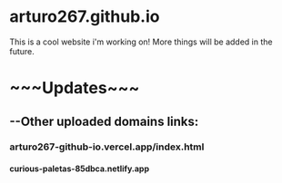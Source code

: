 
# arturo267.github.io
This is a cool website i'm working on! 
More things will be added in the future.
<h1>~~~Updates~~~</h1>
<h2>
  --Other uploaded domains links:
</h2>
<h3>
  arturo267-github-io.vercel.app/index.html
</h3>
<h4>
  curious-paletas-85dbca.netlify.app
</h4>
